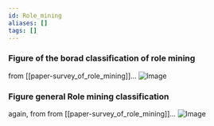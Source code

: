 ```yaml
---
id: Role_mining
aliases: []
tags: []
---
```








### Figure of the borad classification of role mining
from [[paper-survey_of_role_mining]]... 
![Image](./../../../../../Downloads/Screenshot%202025-02-14%20at%2000-15-36%20A%20Survey%20of%20Role%20Mining.png)
### Figure general Role mining classification
again, from from [[paper-survey_of_role_mining]]... 
![Image](./../../../../../Downloads/Screenshot%202025-02-14%20at%2000-17-21%20A%20Survey%20of%20Role%20Mining.png)

